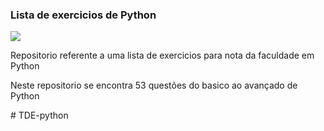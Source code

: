 ### Lista de exercicios de Python
<img src="https://img.shields.io/badge/python-3670A0?style=for-the-badge&logo=python&logoColor=ffdd54">
<p>Repositorio referente a uma lista de exercicios para nota da faculdade em Python</p>
<p>Neste repositorio se encontra 53 questões do basico ao avançado de Python</p>
#   T D E - p y t h o n  
 